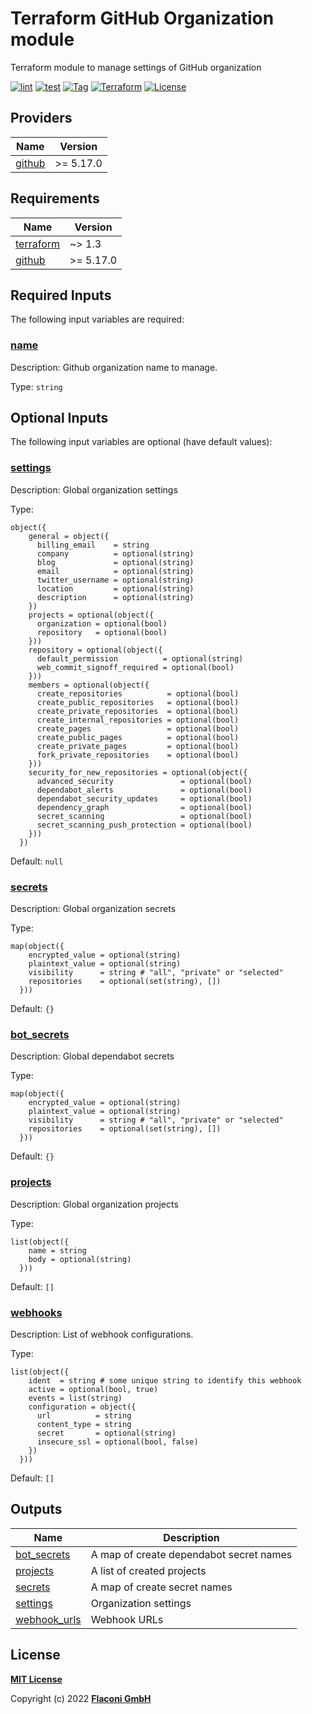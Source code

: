 # Terraform GitHub Organization module

Terraform module to manage settings of GitHub organization

[![lint](https://github.com/flaconi/terraform-github-organization/workflows/lint/badge.svg)](https://github.com/flaconi/terraform-github-organization/actions?query=workflow%3Alint)
[![test](https://github.com/flaconi/terraform-github-organization/workflows/test/badge.svg)](https://github.com/flaconi/terraform-github-organization/actions?query=workflow%3Atest)
[![Tag](https://img.shields.io/github/tag/flaconi/terraform-github-organization.svg)](https://github.com/flaconi/terraform-github-organization/releases)
[![Terraform](https://img.shields.io/badge/Terraform--registry-github--organization-brightgreen.svg)](https://registry.terraform.io/modules/Flaconi/organization/github/)
[![License](https://img.shields.io/badge/license-MIT-blue.svg)](https://opensource.org/licenses/MIT)

<!-- TFDOCS_HEADER_START -->


<!-- TFDOCS_HEADER_END -->

<!-- TFDOCS_PROVIDER_START -->
## Providers

| Name | Version |
|------|---------|
| <a name="provider_github"></a> [github](#provider\_github) | >= 5.17.0 |

<!-- TFDOCS_PROVIDER_END -->

<!-- TFDOCS_REQUIREMENTS_START -->
## Requirements

| Name | Version |
|------|---------|
| <a name="requirement_terraform"></a> [terraform](#requirement\_terraform) | ~> 1.3 |
| <a name="requirement_github"></a> [github](#requirement\_github) | >= 5.17.0 |

<!-- TFDOCS_REQUIREMENTS_END -->

<!-- TFDOCS_INPUTS_START -->
## Required Inputs

The following input variables are required:

### <a name="input_name"></a> [name](#input\_name)

Description: Github organization name to manage.

Type: `string`

## Optional Inputs

The following input variables are optional (have default values):

### <a name="input_settings"></a> [settings](#input\_settings)

Description: Global organization settings

Type:

```hcl
object({
    general = object({
      billing_email    = string
      company          = optional(string)
      blog             = optional(string)
      email            = optional(string)
      twitter_username = optional(string)
      location         = optional(string)
      description      = optional(string)
    })
    projects = optional(object({
      organization = optional(bool)
      repository   = optional(bool)
    }))
    repository = optional(object({
      default_permission          = optional(string)
      web_commit_signoff_required = optional(bool)
    }))
    members = optional(object({
      create_repositories          = optional(bool)
      create_public_repositories   = optional(bool)
      create_private_repositories  = optional(bool)
      create_internal_repositories = optional(bool)
      create_pages                 = optional(bool)
      create_public_pages          = optional(bool)
      create_private_pages         = optional(bool)
      fork_private_repositories    = optional(bool)
    }))
    security_for_new_repositories = optional(object({
      advanced_security               = optional(bool)
      dependabot_alerts               = optional(bool)
      dependabot_security_updates     = optional(bool)
      dependency_graph                = optional(bool)
      secret_scanning                 = optional(bool)
      secret_scanning_push_protection = optional(bool)
    }))
  })
```

Default: `null`

### <a name="input_secrets"></a> [secrets](#input\_secrets)

Description: Global organization secrets

Type:

```hcl
map(object({
    encrypted_value = optional(string)
    plaintext_value = optional(string)
    visibility      = string # "all", "private" or "selected"
    repositories    = optional(set(string), [])
  }))
```

Default: `{}`

### <a name="input_bot_secrets"></a> [bot\_secrets](#input\_bot\_secrets)

Description: Global dependabot secrets

Type:

```hcl
map(object({
    encrypted_value = optional(string)
    plaintext_value = optional(string)
    visibility      = string # "all", "private" or "selected"
    repositories    = optional(set(string), [])
  }))
```

Default: `{}`

### <a name="input_projects"></a> [projects](#input\_projects)

Description: Global organization projects

Type:

```hcl
list(object({
    name = string
    body = optional(string)
  }))
```

Default: `[]`

### <a name="input_webhooks"></a> [webhooks](#input\_webhooks)

Description: List of webhook configurations.

Type:

```hcl
list(object({
    ident  = string # some unique string to identify this webhook
    active = optional(bool, true)
    events = list(string)
    configuration = object({
      url          = string
      content_type = string
      secret       = optional(string)
      insecure_ssl = optional(bool, false)
    })
  }))
```

Default: `[]`

<!-- TFDOCS_INPUTS_END -->

<!-- TFDOCS_OUTPUTS_START -->
## Outputs

| Name | Description |
|------|-------------|
| <a name="output_bot_secrets"></a> [bot\_secrets](#output\_bot\_secrets) | A map of create dependabot secret names |
| <a name="output_projects"></a> [projects](#output\_projects) | A list of created projects |
| <a name="output_secrets"></a> [secrets](#output\_secrets) | A map of create secret names |
| <a name="output_settings"></a> [settings](#output\_settings) | Organization settings |
| <a name="output_webhook_urls"></a> [webhook\_urls](#output\_webhook\_urls) | Webhook URLs |

<!-- TFDOCS_OUTPUTS_END -->

## License

**[MIT License](LICENSE)**

Copyright (c) 2022 **[Flaconi GmbH](https://github.com/flaconi)**
